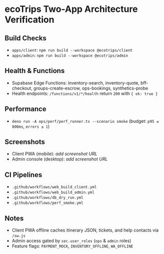# ecoTrips Two-App Architecture Verification

## Build Checks
- `apps/client`: `npm run build --workspace @ecotrips/client`
- `apps/admin`: `npm run build --workspace @ecotrips/admin`

## Health & Functions
- Supabase Edge Functions: inventory-search, inventory-quote, bff-checkout, groups-create-escrow, ops-bookings, synthetics-probe
- Health endpoints: `/functions/v1/*/health` return `200` with `{ ok: true }`

## Performance
- `deno run -A ops/perf/perf_runner.ts --scenario smoke` (budget: `p95 ≤ 800ms`, `errors ≤ 1`)

## Screenshots
- Client PWA (mobile): _add screenshot URL_
- Admin console (desktop): _add screenshot URL_

## CI Pipelines
- `.github/workflows/web_build_client.yml`
- `.github/workflows/web_build_admin.yml`
- `.github/workflows/db_dry_run.yml`
- `.github/workflows/perf_smoke.yml`

## Notes
- Client PWA offline caches itinerary JSON, tickets, and help contacts via `/sw.js`
- Admin access gated by `sec.user_roles` (`ops` & `admin` roles)
- Feature flags: `PAYMENT_MOCK`, `INVENTORY_OFFLINE`, `WA_OFFLINE`
